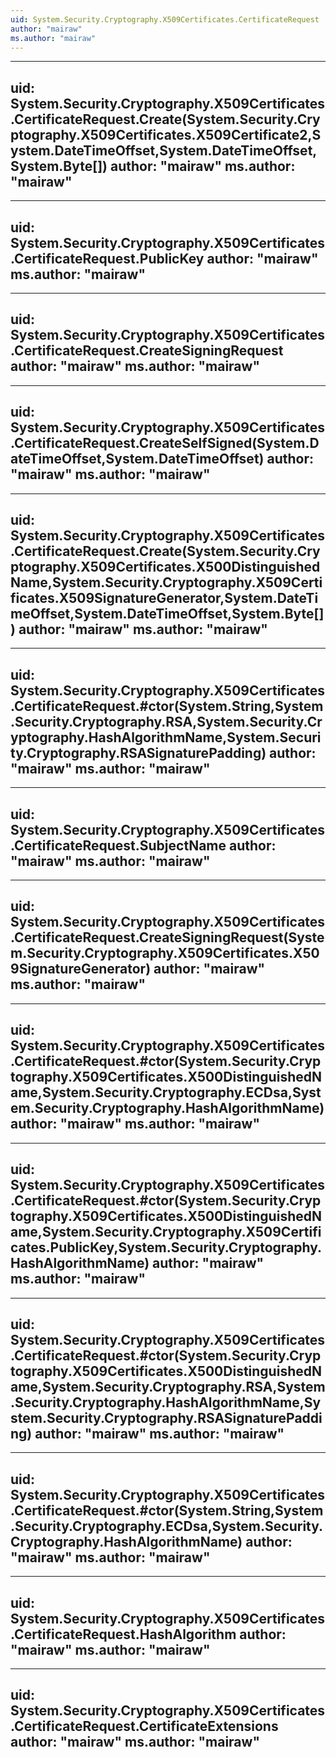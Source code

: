 ```yaml
---
uid: System.Security.Cryptography.X509Certificates.CertificateRequest
author: "mairaw"
ms.author: "mairaw"
---
```


---
uid: System.Security.Cryptography.X509Certificates.CertificateRequest.Create(System.Security.Cryptography.X509Certificates.X509Certificate2,System.DateTimeOffset,System.DateTimeOffset,System.Byte[])
author: "mairaw"
ms.author: "mairaw"
---

---
uid: System.Security.Cryptography.X509Certificates.CertificateRequest.PublicKey
author: "mairaw"
ms.author: "mairaw"
---

---
uid: System.Security.Cryptography.X509Certificates.CertificateRequest.CreateSigningRequest
author: "mairaw"
ms.author: "mairaw"
---

---
uid: System.Security.Cryptography.X509Certificates.CertificateRequest.CreateSelfSigned(System.DateTimeOffset,System.DateTimeOffset)
author: "mairaw"
ms.author: "mairaw"
---

---
uid: System.Security.Cryptography.X509Certificates.CertificateRequest.Create(System.Security.Cryptography.X509Certificates.X500DistinguishedName,System.Security.Cryptography.X509Certificates.X509SignatureGenerator,System.DateTimeOffset,System.DateTimeOffset,System.Byte[])
author: "mairaw"
ms.author: "mairaw"
---

---
uid: System.Security.Cryptography.X509Certificates.CertificateRequest.#ctor(System.String,System.Security.Cryptography.RSA,System.Security.Cryptography.HashAlgorithmName,System.Security.Cryptography.RSASignaturePadding)
author: "mairaw"
ms.author: "mairaw"
---

---
uid: System.Security.Cryptography.X509Certificates.CertificateRequest.SubjectName
author: "mairaw"
ms.author: "mairaw"
---

---
uid: System.Security.Cryptography.X509Certificates.CertificateRequest.CreateSigningRequest(System.Security.Cryptography.X509Certificates.X509SignatureGenerator)
author: "mairaw"
ms.author: "mairaw"
---

---
uid: System.Security.Cryptography.X509Certificates.CertificateRequest.#ctor(System.Security.Cryptography.X509Certificates.X500DistinguishedName,System.Security.Cryptography.ECDsa,System.Security.Cryptography.HashAlgorithmName)
author: "mairaw"
ms.author: "mairaw"
---

---
uid: System.Security.Cryptography.X509Certificates.CertificateRequest.#ctor(System.Security.Cryptography.X509Certificates.X500DistinguishedName,System.Security.Cryptography.X509Certificates.PublicKey,System.Security.Cryptography.HashAlgorithmName)
author: "mairaw"
ms.author: "mairaw"
---

---
uid: System.Security.Cryptography.X509Certificates.CertificateRequest.#ctor(System.Security.Cryptography.X509Certificates.X500DistinguishedName,System.Security.Cryptography.RSA,System.Security.Cryptography.HashAlgorithmName,System.Security.Cryptography.RSASignaturePadding)
author: "mairaw"
ms.author: "mairaw"
---

---
uid: System.Security.Cryptography.X509Certificates.CertificateRequest.#ctor(System.String,System.Security.Cryptography.ECDsa,System.Security.Cryptography.HashAlgorithmName)
author: "mairaw"
ms.author: "mairaw"
---

---
uid: System.Security.Cryptography.X509Certificates.CertificateRequest.HashAlgorithm
author: "mairaw"
ms.author: "mairaw"
---

---
uid: System.Security.Cryptography.X509Certificates.CertificateRequest.CertificateExtensions
author: "mairaw"
ms.author: "mairaw"
---
